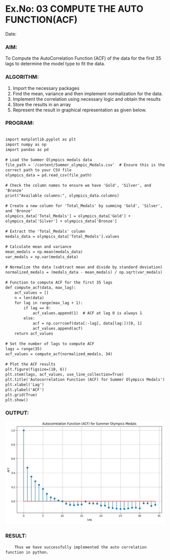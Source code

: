 # Ex.No: 03   COMPUTE THE AUTO FUNCTION(ACF)
Date: 

### AIM:
To Compute the AutoCorrelation Function (ACF) of the data for the first 35 lags to determine the model
type to fit the data.
### ALGORITHM:
1. Import the necessary packages
2. Find the mean, variance and then implement normalization for the data.
3. Implement the correlation using necessary logic and obtain the results
4. Store the results in an array
5. Represent the result in graphical representation as given below.
### PROGRAM:

```

import matplotlib.pyplot as plt
import numpy as np
import pandas as pd

# Load the Summer Olympics medals data
file_path = '/content/Summer_olympic_Medals.csv'  # Ensure this is the correct path to your CSV file
olympics_data = pd.read_csv(file_path)

# Check the column names to ensure we have 'Gold', 'Silver', and 'Bronze'
print("Available columns:", olympics_data.columns)

# Create a new column for 'Total_Medals' by summing 'Gold', 'Silver', and 'Bronze'
olympics_data['Total_Medals'] = olympics_data['Gold'] + olympics_data['Silver'] + olympics_data['Bronze']

# Extract the 'Total_Medals' column
medals_data = olympics_data['Total_Medals'].values

# Calculate mean and variance
mean_medals = np.mean(medals_data)
var_medals = np.var(medals_data)

# Normalize the data (subtract mean and divide by standard deviation)
normalized_medals = (medals_data - mean_medals) / np.sqrt(var_medals)

# Function to compute ACF for the first 35 lags
def compute_acf(data, max_lag):
    acf_values = []
    n = len(data)
    for lag in range(max_lag + 1):
        if lag == 0:
            acf_values.append(1)  # ACF at lag 0 is always 1
        else:
            acf = np.corrcoef(data[:-lag], data[lag:])[0, 1]
            acf_values.append(acf)
    return acf_values

# Set the number of lags to compute ACF
lags = range(35)
acf_values = compute_acf(normalized_medals, 34)

# Plot the ACF results
plt.figure(figsize=(10, 6))
plt.stem(lags, acf_values, use_line_collection=True)
plt.title('Autocorrelation Function (ACF) for Summer Olympics Medals')
plt.xlabel('Lag')
plt.ylabel('ACF')
plt.grid(True)
plt.show()
```
### OUTPUT:

![alt text](exp3.png)
### RESULT:
        Thus we have successfully implemented the auto correlation function in python.
